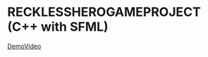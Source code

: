 # RECKLESSHEROGAMEPROJECT (C++ with SFML)

[DemoVideo](https://www.youtube.com/watch?v=SLxs4epls54)
